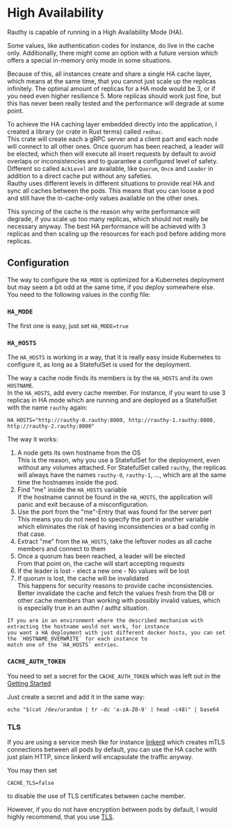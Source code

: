 # High Availability

Rauthy is capable of running in a High Availability Mode (HA).

Some values, like authentication codes for instance, do live in the cache only. Additionally, there might come an
option with a future version which offers a special in-memory only mode in some situations.

Because of this, all instances create and share a single HA cache layer, which means at the same time, that you cannot
just scale up the replicas infinitely. The optimal amount of replicas for a HA mode would be 3, or if you need even higher 
resilience 5. More replicas should work just fine, but this has never been really tested and the performance will
degrade at some point.

To achieve the HA caching layer embedded directly into the application, I created a library (or crate in Rust terms)
called `redhac`.  
This crate will create each a gRPC server and a client part and each node will connect to all other ones. Once quorum
has been reached, a leader will be elected, which then will execute all insert requests by default to avoid overlaps
or inconsistencies and to guarantee a configured level of safety. Different so called `AckLevel` are available, like
`Quorum`, `Once` and `Leader` in addition to a direct cache put without any safeties.  
Rauthy uses different levels in different situations to provide real HA and sync all caches between the pods. This
means that you can loose a pod and still have the in-cache-only values available on the other ones.

This syncing of the cache is the reason why write performance will degrade, if you scale up too many replicas, which should
not really be necessary anyway. The best HA performance will be achieved with 3 replicas and then scaling up the 
resources for each pod before adding more replicas.

## Configuration

The way to configure the `HA_MODE` is optimized for a Kubernetes deployment but may seem a bit odd at the same time,
if you deploy somewhere else. You need to the following values in the config file:

### `HA_MODE`

The first one is easy, just set `HA_MODE=true`

### `HA_HOSTS`

The `HA_HOSTS` is working in a way, that it is really easy inside Kubernetes to configure it, as long as a 
StatefulSet is used for the deployment.

The way a cache node finds its members is by the `HA_HOSTS` and its own `HOSTNAME`.  
In the `HA_HOSTS`, add every cache member. For instance, if you want to use 3 replicas in HA mode which are running
and are deployed as a StatefulSet with the name `rauthy` again:

```
HA_HOSTS="http://rauthy-0.rauthy:8000, http://rauthy-1.rauthy:8000, http://rauthy-2.rauthy:8000"
```

The way it works:

1. A node gets its own hostname from the OS  
This is the reason, why you use a StatefulSet for the deployment, even without any volumes attached. For StatefulSet
called `rauthy`, the replicas will always have the names `rauthy-0`, `rauthy-1`, ..., which are at the same time the
hostnames inside the pod.
2. Find "me" inside the `HA_HOSTS` variable  
If the hostname cannot be found in the `HA_HOSTS`, the application will panic and exit because of a misconfiguration.
3. Use the port from the "me"-Entry that was found for the server part  
This means you do not need to specify the port in another variable which eliminates the risk of having inconsistencies
or a bad config in that case.
4. Extract "me" from the `HA_HOSTS`, take the leftover nodes as all cache members and connect to them
5. Once a quorum has been reached, a leader will be elected  
From that point on, the cache will start accepting requests
6. If the leader is lost - elect a new one - No values will be lost
7. If quorum is lost, the cache will be invalidated  
This happens for security reasons to provide cache inconsistencies. Better invalidate the cache and fetch the values
fresh from the DB or other cache members than working with possibly invalid values, which is especially true in an
authn / authz situation.

```admonish hint
If you are in an environment where the described mechanism with extracting the hostname would not work, for instance
you want a HA deployment with just different docker hosts, you can set the `HOSTNAME_OVERWRITE` for each instance to
match one of the `HA_HOSTS` entries.
```

### `CACHE_AUTH_TOKEN`

You need to set a secret for the `CACHE_AUTH_TOKEN` which was left out in the
[Getting Started](../getting_started/k8s.md#create-and-apply-secrets)

Just create a secret and add it in the same way:

```
echo "$(cat /dev/urandom | tr -dc 'a-zA-Z0-9' | head -c48)" | base64
```

### TLS

If you are using a service mesh like for instance [linkerd](https://linkerd.io/) which creates mTLS connections between
all pods by default, you can use the HA cache with just plain HTTP, since linkerd will encapsulate the traffic anyway.

You may then set

```
CACHE_TLS=false
```

to disable the use of TLS certificates between cache member.

However, if you do not have encryption between pods by default, I would highly recommend, that you use [TLS](tls.md). 
